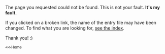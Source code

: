 The page you requested could not be found. This is not your fault. **It's my fault.**

If you clicked on a broken link, the name of the entry file may have been changed.
To find what you are looking for, [see the index](/typoqsuat/map.html).

Thank you! :)


[<sub><< Home</sub>](/typoqsuat)